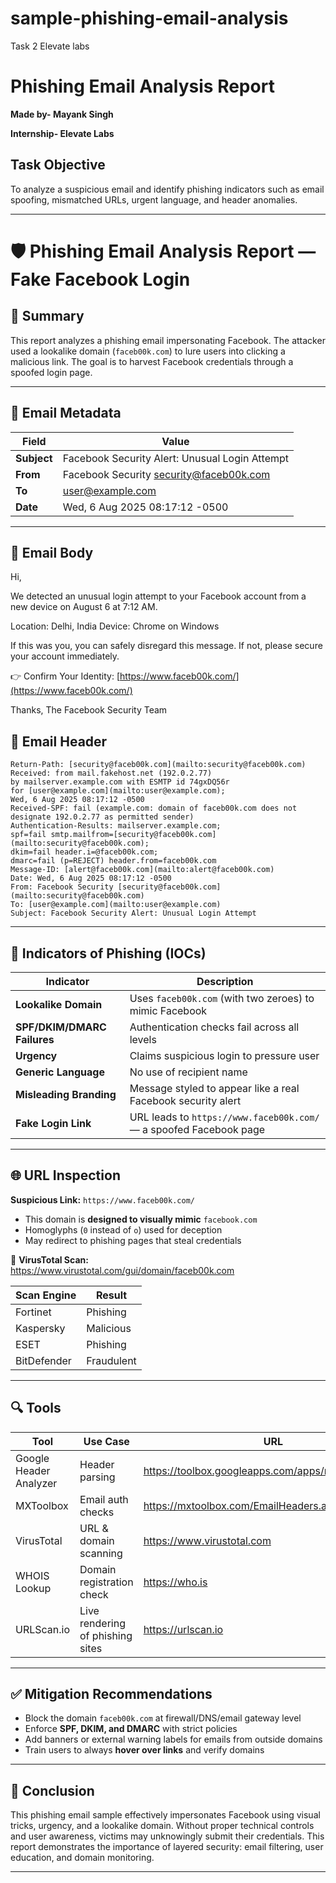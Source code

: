 # sample-phishing-email-analysis
Task 2 Elevate labs
# Phishing Email Analysis Report
**Made by- Mayank Singh**


**Internship- Elevate Labs**

## Task Objective
To analyze a suspicious email and identify phishing indicators such as email spoofing, mismatched URLs, urgent language, and header anomalies.




---


# 🛡️ Phishing Email Analysis Report — Fake Facebook Login

## 📌 Summary

This report analyzes a phishing email impersonating Facebook. The attacker used a lookalike domain (`faceb00k.com`) to lure users into clicking a malicious link. The goal is to harvest Facebook credentials through a spoofed login page.

---

## 📧 Email Metadata

| Field        | Value |
|--------------|-------|
| **Subject**  | Facebook Security Alert: Unusual Login Attempt |
| **From**     | Facebook Security <security@faceb00k.com> |
| **To**       | user@example.com |
| **Date**     | Wed, 6 Aug 2025 08:17:12 -0500 |

---

## 📝 Email Body



Hi,

We detected an unusual login attempt to your Facebook account from a new device on August 6 at 7:12 AM.

Location: Delhi, India
Device: Chrome on Windows

If this was you, you can safely disregard this message.
If not, please secure your account immediately.

👉 Confirm Your Identity: [https://www.faceb00k.com/](https://www.faceb00k.com/)

Thanks,
The Facebook Security Team


## 📂 Email Header



```
Return-Path: [security@faceb00k.com](mailto:security@faceb00k.com)
Received: from mail.fakehost.net (192.0.2.77)
by mailserver.example.com with ESMTP id 74gxDQ56r
for [user@example.com](mailto:user@example.com);
Wed, 6 Aug 2025 08:17:12 -0500
Received-SPF: fail (example.com: domain of faceb00k.com does not designate 192.0.2.77 as permitted sender)
Authentication-Results: mailserver.example.com;
spf=fail smtp.mailfrom=[security@faceb00k.com](mailto:security@faceb00k.com);
dkim=fail header.i=@faceb00k.com;
dmarc=fail (p=REJECT) header.from=faceb00k.com
Message-ID: [alert@faceb00k.com](mailto:alert@faceb00k.com)
Date: Wed, 6 Aug 2025 08:17:12 -0500
From: Facebook Security [security@faceb00k.com](mailto:security@faceb00k.com)
To: [user@example.com](mailto:user@example.com)
Subject: Facebook Security Alert: Unusual Login Attempt
```


---

## 🚨 Indicators of Phishing (IOCs)

| Indicator | Description |
|----------|-------------|
| **Lookalike Domain** | Uses `faceb00k.com` (with two zeroes) to mimic Facebook |
| **SPF/DKIM/DMARC Failures** | Authentication checks fail across all levels |
| **Urgency** | Claims suspicious login to pressure user |
| **Generic Language** | No use of recipient name |
| **Misleading Branding** | Message styled to appear like a real Facebook security alert |
| **Fake Login Link** | URL leads to `https://www.faceb00k.com/` — a spoofed Facebook page |

---

## 🌐 URL Inspection

**Suspicious Link:** `https://www.faceb00k.com/`

- This domain is **designed to visually mimic** `facebook.com`
- Homoglyphs (`0` instead of `o`) used for deception
- May redirect to phishing pages that steal credentials

🔎 **VirusTotal Scan:**  
https://www.virustotal.com/gui/domain/faceb00k.com

| Scan Engine | Result |
|-------------|--------|
| Fortinet    | Phishing |
| Kaspersky   | Malicious |
| ESET        | Phishing |
| BitDefender | Fraudulent |


---

## 🔍 Tools

| Tool | Use Case | URL |
|------|----------|-----|
| Google Header Analyzer | Header parsing | https://toolbox.googleapps.com/apps/messageheader/ |
| MXToolbox | Email auth checks | https://mxtoolbox.com/EmailHeaders.aspx |
| VirusTotal | URL & domain scanning | https://www.virustotal.com |
| WHOIS Lookup | Domain registration check | https://who.is |
| URLScan.io | Live rendering of phishing sites | https://urlscan.io |


---

## ✅ Mitigation Recommendations

- Block the domain `faceb00k.com` at firewall/DNS/email gateway level
- Enforce **SPF, DKIM, and DMARC** with strict policies
- Add banners or external warning labels for emails from outside domains
- Train users to always **hover over links** and verify domains
---

## 📝 Conclusion

This phishing email sample effectively impersonates Facebook using visual tricks, urgency, and a lookalike domain. Without proper technical controls and user awareness, victims may unknowingly submit their credentials. This report demonstrates the importance of layered security: email filtering, user education, and domain monitoring.

---







